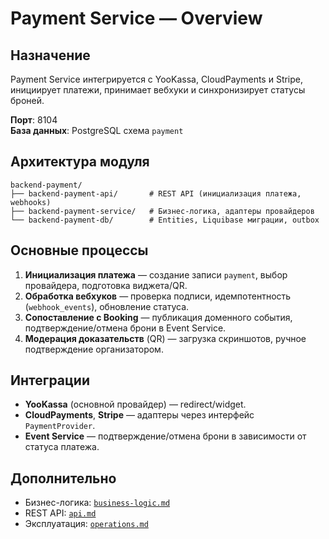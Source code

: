 # Payment Service — Overview

## Назначение

Payment Service интегрируется с YooKassa, CloudPayments и Stripe, инициирует платежи, принимает вебхуки и синхронизирует статусы броней.

**Порт**: 8104  
**База данных**: PostgreSQL схема `payment`

## Архитектура модуля

```
backend-payment/
├── backend-payment-api/       # REST API (инициализация платежа, webhooks)
├── backend-payment-service/   # Бизнес-логика, адаптеры провайдеров
└── backend-payment-db/        # Entities, Liquibase миграции, outbox
```

## Основные процессы

1. **Инициализация платежа** — создание записи `payment`, выбор провайдера, подготовка виджета/QR.
2. **Обработка вебхуков** — проверка подписи, идемпотентность (`webhook_events`), обновление статуса.
3. **Сопоставление с Booking** — публикация доменного события, подтверждение/отмена брони в Event Service.
4. **Модерация доказательств** (QR) — загрузка скриншотов, ручное подтверждение организатором.

## Интеграции

- **YooKassa** (основной провайдер) — redirect/widget.
- **CloudPayments**, **Stripe** — адаптеры через интерфейс `PaymentProvider`.
- **Event Service** — подтверждение/отмена брони в зависимости от статуса платежа.

## Дополнительно

- Бизнес-логика: [`business-logic.md`](business-logic.md)
- REST API: [`api.md`](api.md)
- Эксплуатация: [`operations.md`](operations.md)
